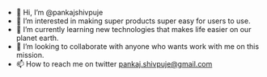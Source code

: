 - 👋 Hi, I’m @pankajshivpuje
- 👀 I’m interested in making super products super easy for users to use.
- 🌱 I’m currently learning new technologies that makes life easier on our planet earth.
- 💞️ I’m looking to collaborate with anyone who wants work with me on this mission.
- 📫 How to reach me on twitter pankaj.shivpuje@gmail.com

<!---
pankajshivpuje/pankajshivpuje is a ✨ special ✨ repository because its `README.md` (this file) appears on your GitHub profile.
You can click the Preview link to take a look at your changes.
--->
